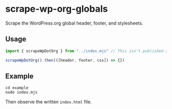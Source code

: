 # scrape-wp-org-globals

Scrape the WordPress.org global header, footer, and stylesheets.

## Usage

```js
import { scrapeWpDotOrg } from "../index.mjs" // This isn't published anywhere yet lol

scrapeWpDotOrg().then(([header, footer, css]) => {})
```

## Example

```
cd example
node index.mjs
```

Then observe the written `index.html` file.
